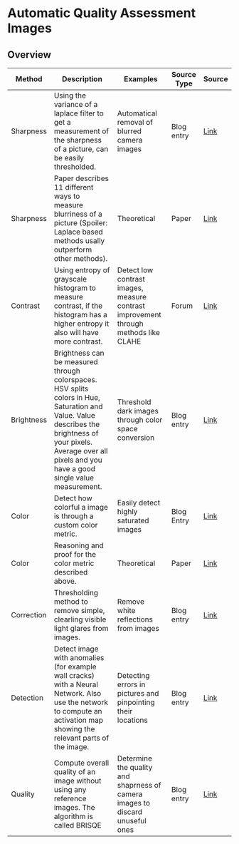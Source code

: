 # Automatic Quality Assessment Images

## Overview

| Method | Description | Examples | Source Type | Source |
|--------|-------------|----------|-------------|--------|
| Sharpness | Using the variance of a laplace filter to get a measurement of the sharpness of a picture, can be easily thresholded. | Automatical removal of blurred camera images | Blog entry | [Link](https://www.pyimagesearch.com/2015/09/07/blur-detection-with-opencv/) |
| Sharpness | Paper describes 11 different ways to measure blurriness of a picture (Spoiler: Laplace based methods usally outperform other methods). | Theoretical | Paper | [Link](https://drive.google.com/open?id=0B1DEg5ii4MOPTnI2aU9IMGNxTEE) |
| Contrast | Using entropy of grayscale histogram to measure contrast, if the histogram has a higher entropy it also will have more contrast. | Detect low contrast images, measure contrast improvement through methods like CLAHE | Forum | [Link](https://stackoverflow.com/questions/13397394/how-to-measure-contrast-in-opencv-visual-c) |
| Brightness | Brightness can be measured through colorspaces. HSV splits colors in Hue, Saturation and Value. Value describes the brightness of your pixels. Average over all pixels and you have a good single value measurement. | Threshold dark images through color space conversion | Blog entry | [Link](https://www.learnopencv.com/color-spaces-in-opencv-cpp-python/) |
| Color | Detect how colorful a image is through a custom color metric. | Easily detect highly saturated images | Blog Entry | [Link](https://www.pyimagesearch.com/2017/06/05/computing-image-colorfulness-with-opencv-and-python/) |
| Color | Reasoning and proof for the color metric described above. | Theoretical | Paper | [Link](https://infoscience.epfl.ch/record/33994/files/HaslerS03.pdf) |
| Correction | Thresholding method to remove simple, clearling visible light glares from images. | Remove white reflections from images | Blog entry | [Link](https://towardsdatascience.com/anomaly-detection-in-images-777534980aeb) |
| Detection | Detect image with anomalies (for example wall cracks) with a Neural Network. Also use the network to compute an activation map showing the relevant parts of the image. | Detecting errors in pictures and pinpointing their locations | Blog entry | [Link](https://towardsdatascience.com/anomaly-detection-in-images-777534980aeb) |
| Quality | Compute overall quality of an image without using any reference images. The algorithm is called BRISQE| Determine the quality and shaprness of camera images to discard unuseful ones | Blog entry | [Link](https://towardsdatascience.com/automatic-image-quality-assessment-in-python-391a6be52c11) |

